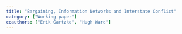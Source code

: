 ```yaml
---
title: "Bargaining, Information Networks and Interstate Conflict"
category: ["Working paper"]
coauthors: ["Erik Gartzke", "Hugh Ward"]
---
```

